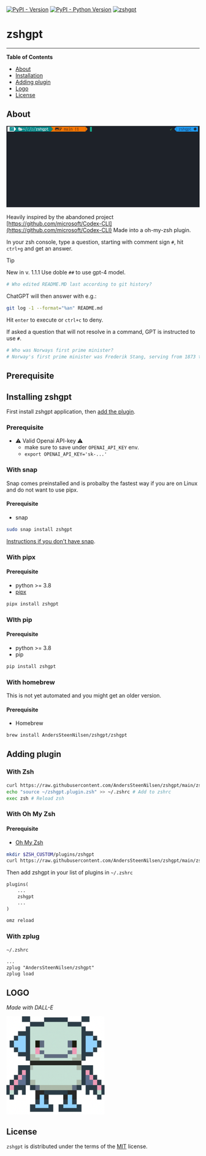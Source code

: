 
[![PyPI - Version](https://img.shields.io/pypi/v/zshgpt.svg)](https://pypi.org/project/zshgpt)
[![PyPI - Python Version](https://img.shields.io/pypi/pyversions/zshgpt.svg)](https://pypi.org/project/zshgpt)
[![zshgpt](https://snapcraft.io/zshgpt/badge.svg)](https://snapcraft.io/zshgpt)

# zshgpt

-----

**Table of Contents**

- [About](#about)
- [Installation](#installing-zshgpt)
- [Adding plugin](#adding-plugin)
- [Logo](#logo)
- [License](#license)

## About
![Gif of usage](<Peek 2023-07-17 17-27.gif>)

Heavily inspired by the abandoned project [https://github.com/microsoft/Codex-CLI](https://github.com/microsoft/Codex-CLI)
Made into a oh-my-zsh plugin.

In your zsh console, type a question, starting with comment sign `#`, hit `ctrl+g` and get an answer.

> [!TIP]
> New in v. 1.1.1 Use doble `##` to use gpt-4 model.

```bash
# Who edited README.MD last according to git history?
```
ChatGPT will then answer with e.g.:
```bash
git log -1 --format="%an" README.md
```
Hit `enter` to execute or `ctrl+c` to deny.

If asked a question that will not resolve in a command, GPT is instructed to use `#`.

```bash
# Who was Norways first prime minister?
# Norway's first prime minister was Frederik Stang, serving from 1873 to 1880.
```

## Prerequisite


## Installing zshgpt
First install zshgpt application, then [add the plugin](#adding-plugin).
### Prerequisite
* ⚠️ Valid Openai API-key ⚠️
    * make sure to save under `OPENAI_API_KEY` env.
    * `export OPENAI_API_KEY='sk-...'`

### With snap
Snap comes preinstalled and is probalby the fastest way if you are on Linux and do not want to use pipx.
#### Prerequisite
* snap
```sh
sudo snap install zshgpt
```
[Instructions if you don't have snap](https://snapcraft.io/zshgpt#:~:text=Install%20zshgpt%20on%20your%20Linux%20distribution).

### With pipx
#### Prerequisite
* python >= 3.8
* [pipx](https://pypa.github.io/pipx/installation/)
```sh
pipx install zshgpt
```

### WIth pip
#### Prerequisite
* python >= 3.8
* pip
```sh
pip install zshgpt
```

### With homebrew
This is not yet automated and you might get an older version.
#### Prerequisite
* Homebrew
```sh
brew install AndersSteenNilsen/zshgpt/zshgpt
```

## Adding plugin
### With Zsh
```zsh
curl https://raw.githubusercontent.com/AndersSteenNilsen/zshgpt/main/zshgpt.plugin.zsh -o ~ # Copy plugin
echo "source ~/zshgpt.plugin.zsh" >> ~/.zshrc # Add to zshrc
exec zsh # Reload zsh
```

### With Oh My Zsh
#### Prerequisite
* [Oh My Zsh](https://ohmyz.sh/)
```zsh
mkdir $ZSH_CUSTOM/plugins/zshgpt
curl https://raw.githubusercontent.com/AndersSteenNilsen/zshgpt/main/zshgpt.plugin.zsh -o $ZSH_CUSTOM/plugins/zshgpt/zshgpt.plugin.zsh
```
Then add zshgpt in your list of plugins in `~/.zshrc`

```
plugins(
    ...
    zshgpt
    ...
)
```

```zsh
omz reload
```

### With zplug
`~/.zshrc`
```
...
zplug "AndersSteenNilsen/zshgpt"
zplug load
```

## LOGO
*Made with DALL-E*

![Icon](icon.png)
## License

`zshgpt` is distributed under the terms of the [MIT](https://spdx.org/licenses/MIT.html) license.
